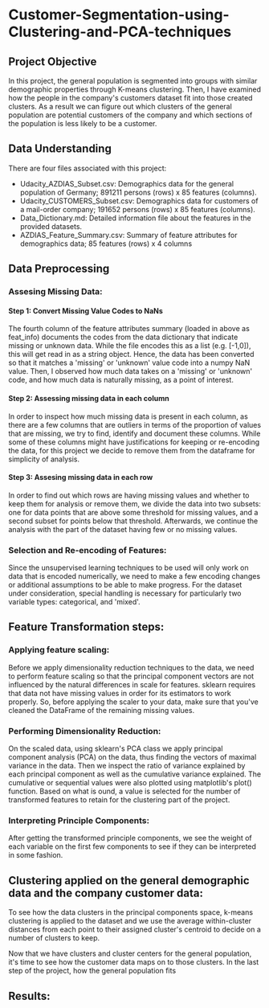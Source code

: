 # Customer-Segmentation-using-Clustering-and-PCA-techniques

## Project Objective
In this project, the general population is segmented into groups with similar demographic properties through K-means clustering. Then, I have examined how the people in the company's customers dataset fit into those created clusters. As a result we can figure out which clusters of the general population are potential customers of the company and which sections of the population is less likely to be a customer. 

## Data Understanding 
There are four files associated with this project: 
- Udacity_AZDIAS_Subset.csv: Demographics data for the general population of Germany; 891211 persons (rows) x 85 features (columns).
- Udacity_CUSTOMERS_Subset.csv: Demographics data for customers of a mail-order company; 191652 persons (rows) x 85 features (columns).
- Data_Dictionary.md: Detailed information file about the features in the provided datasets.
- AZDIAS_Feature_Summary.csv: Summary of feature attributes for demographics data; 85 features (rows) x 4 columns

## Data Preprocessing

### Assesing Missing Data:  

#### Step 1: Convert Missing Value Codes to NaNs
The fourth column of the feature attributes summary (loaded in above as feat_info) documents the codes from the data dictionary that indicate missing or unknown data. While the file encodes this as a list (e.g. [-1,0]), this will get read in as a string object. Hence, the data has been converted so that it matches a 'missing' or 'unknown' value code into a numpy NaN value. Then, I observed how much data takes on a 'missing' or 'unknown' code, and how much data is naturally missing, as a point of interest.

#### Step 2: Assessing missing data in each column 
In order to inspect how much missing data is present in each column, as there are a few columns that are outliers in terms of the proportion of values that are missing, we try to find, identify and document these columns. While some of these columns might have justifications for keeping or re-encoding the data, for this project we decide to remove them from the dataframe for simplicity of analysis. 

#### Step 3: Assesing missing data in each row
In order to find out which rows are having missing values and whether to keep them for analysis or remove them, we divide the data into two subsets: one for data points that are above some threshold for missing values, and a second subset for points below that threshold. Afterwards, we continue the analysis with the part of the dataset having few or no missing values.

### Selection and Re-encoding of Features:
Since the unsupervised learning techniques to be used will only work on data that is encoded numerically, we need to make a few encoding changes or additional assumptions to be able to make progress. For the dataset under consideration, special handling is necessary for particularly two variable types: categorical, and 'mixed'.

## Feature Transformation steps:

### Applying feature scaling:
Before we apply dimensionality reduction techniques to the data, we need to perform feature scaling so that the principal component vectors are not influenced by the natural differences in scale for features. sklearn requires that data not have missing values in order for its estimators to work properly. So, before applying the scaler to your data, make sure that you've cleaned the DataFrame of the remaining missing values.

### Performing Dimensionality Reduction:
On the scaled data, using sklearn's PCA class we apply principal component analysis (PCA) on the data, thus finding the vectors of maximal variance in the data. Then we inspect the ratio of variance explained by each principal component as well as the cumulative variance explained. The cumulative or sequential values were also plotted using matplotlib's plot() function. Based on what is ound, a value is selected for the number of transformed features to retain for the clustering part of the project.

### Interpreting Principle Components:
After getting the transformed principle components, we see the weight of each variable on the first few components to see if they can be interpreted in some fashion.

## Clustering applied on the general demographic data and the company customer data:
To see how the data clusters in the principal components space, k-means clustering is applied to the dataset and we use the average within-cluster distances from each point to their assigned cluster's centroid to decide on a number of clusters to keep.

Now that we have clusters and cluster centers for the general population, it's time to see how the customer data maps on to those clusters. In the last step of the project, how the general population fits 

## Results:



